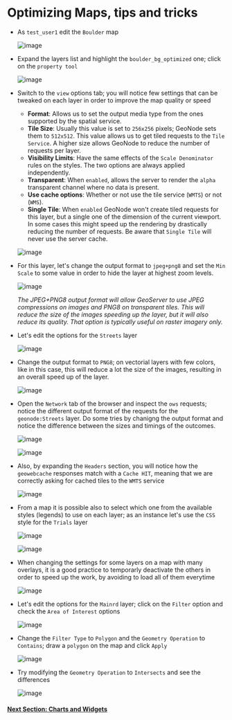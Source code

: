 # Optimizing Maps, tips and tricks

- As `test_user1` edit the `Boulder` map

    ![image](https://user-images.githubusercontent.com/1278021/137326960-6b5054a7-40db-45e8-b97d-c414df1ebdb7.png)

- Expand the layers list and highlight the `boulder_bg_optimized` one; click on the `property tool`

    ![image](https://user-images.githubusercontent.com/1278021/137327140-cdfe9e62-e4fe-40e2-8d95-ee7af9186156.png)

- Switch to the `view` options tab; you will notice few settings that can be tweaked on each layer in order to improve the map quality or speed

    * **Format**: Allows us to set the output media type from the ones supported by the spatial service.
    * **Tile Size**: Usually this value is set to `256x256` pixels; GeoNode sets them to `512x512`. This value allows us to get tiled requests to the `Tile Service`. A higher size allows GeoNode to reduce the number of requests per layer.
    * **Visibility Limits**: Have the same effects of the `Scale Denominator` rules on the styles. The two options are always applied independently.
    * **Transparent**: When `enabled`, allows the server to render the `alpha` transparent channel where no data is present.
    * **Use cache options**: Whether or not use the tile service (`WMTS`) or not (`WMS`).
    * **Single Tile**: When `enabled` GeoNode won't create tiled requests for this layer, but a single one of the dimension of the current viewport. In some cases this might speed up the rendering by drastically reducing the number of requests. Be aware that `Single Tile` will never use the server cache.

    ![image](https://user-images.githubusercontent.com/1278021/137327337-1902192f-7730-4d91-9afe-14a3b8a7d122.png)

- For this layer, let's change the output format to `jpeg+png8` and set the `Min Scale` to some value in order to hide the layer at highest zoom levels.

    ![image](https://user-images.githubusercontent.com/1278021/137329029-16f8edd3-b6b3-4ccc-aa05-6c3631b3c014.png)
    
    _The JPEG+PNG8 output format will allow GeoServer to use JPEG compressions on images and PNG8 on transparent tiles. This will reduce the size of the images speeding up the layer, but it will also reduce its quality. That option is typically useful on raster imagery only._

- Let's edit the options for the `Streets` layer

    ![image](https://user-images.githubusercontent.com/1278021/137329527-cf546650-967c-4362-b36f-fb9d79ba6cf2.png)

- Change the output format to `PNG8`; on vectorial layers with few colors, like in this case, this will reduce a lot the size of the images, resulting in an overall speed up of the layer.

    ![image](https://user-images.githubusercontent.com/1278021/137329729-86b149dd-e9c5-4489-ac91-6555f87c260b.png)

- Open the `Network` tab of the browser and inspect the `ows` requests; notice the different output format of the requests for the `geonode:Streets` layer. Do some tries by chanigng the output format and notice the difference between the sizes and timings of the outcomes.

    ![image](https://user-images.githubusercontent.com/1278021/137329987-13b5b9e5-1fe9-4f22-b191-bfecf1670532.png)
    
    ![image](https://user-images.githubusercontent.com/1278021/137330313-514ff6a3-3b05-4aa3-a92b-24f4bf1b8ed2.png)


- Also, by expanding the `Headers` section, you will notice how the `geowebcache` responses match with a `Cache HIT`, meaning that we are correctly asking for cached tiles to the `WMTS` service

    ![image](https://user-images.githubusercontent.com/1278021/137330250-d8b3686c-1833-41b8-9d80-e92583225380.png)

- From a map it is possible also to select which one from the available styles (legends) to use on each layer; as an instance let's use the `CSS` style for the `Trials` layer

    ![image](https://user-images.githubusercontent.com/1278021/137330627-6c616193-0f58-40ba-a890-933b28407342.png)

    ![image](https://user-images.githubusercontent.com/1278021/137330700-488a6562-371b-435c-8a12-b7477fc7ed12.png)

- When changing the settings for some layers on a map with many overlays, it is a good practice to temporarly deactivate the others in order to speed up the work, by avoiding to load all of them everytime

    ![image](https://user-images.githubusercontent.com/1278021/137331030-92a56f68-c7b9-4be2-b2e4-dcb92152e2b9.png)

- Let's edit the options for the `Mainrd` layer; click on the `Filter` option and check the `Area of Interest` options

    ![image](https://user-images.githubusercontent.com/1278021/137331821-ff083334-36b7-43b5-8b50-088eb57f1390.png)

- Change the `Filter Type` to `Polygon` and the `Geometry Operation` to `Contains`; draw a `polygon` on the map and click `Apply`

    ![image](https://user-images.githubusercontent.com/1278021/137332133-c9525ba7-b036-4ca2-b889-75d9ed7e3243.png)

- Try modifying the `Geometry Operation` to `Intersects` and see the differences

    ![image](https://user-images.githubusercontent.com/1278021/137332485-783d1a44-1980-4e41-bb7d-e8a9e9e41aa5.png)


#### [Next Section: Charts and Widgets](MAPS_CHARTS_WIDGETS.md)
